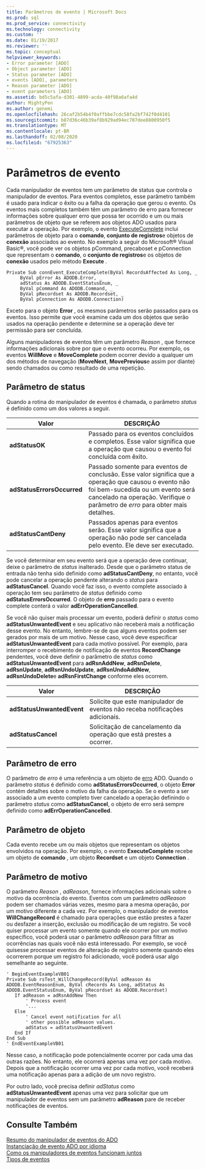 ```yaml
---
title: Parâmetros de evento | Microsoft Docs
ms.prod: sql
ms.prod_service: connectivity
ms.technology: connectivity
ms.custom: ''
ms.date: 01/19/2017
ms.reviewer: ''
ms.topic: conceptual
helpviewer_keywords:
- Error parameter [ADO]
- Object parameter [ADO]
- Status parameter [ADO]
- events [ADO], parameters
- Reason parameter [ADO]
- event parameters [ADO]
ms.assetid: bd5c5afa-d301-4899-acda-40f98a6afa4d
author: MightyPen
ms.author: genemi
ms.openlocfilehash: 26caf2b54b4f0affbbe7cdc58fa2bf742f0d4101
ms.sourcegitcommit: b87d36c46b39af8b929ad94ec707dee8800950f5
ms.translationtype: MT
ms.contentlocale: pt-BR
ms.lasthandoff: 02/08/2020
ms.locfileid: "67925363"
---
```

# <a name="event-parameters"></a>Parâmetros de evento
Cada manipulador de eventos tem um parâmetro de status que controla o manipulador de eventos. Para eventos completos, esse parâmetro também é usado para indicar o êxito ou a falha da operação que gerou o evento. Os eventos mais completos também têm um parâmetro de erro para fornecer informações sobre qualquer erro que possa ter ocorrido e um ou mais parâmetros de objeto que se referem aos objetos ADO usados para executar a operação. Por exemplo, o evento [ExecuteComplete](../../../ado/reference/ado-api/executecomplete-event-ado.md) inclui parâmetros de objeto para o **comando**, **conjunto de registros**e objetos de **conexão** associados ao evento. No exemplo a seguir do Microsoft® Visual Basic®, você pode ver os objetos pCommand, precaboset e pConnection que representam o **comando**, o **conjunto de registros**e os objetos de **conexão** usados pelo método **Execute** .  
  
```  
Private Sub connEvent_ExecuteComplete(ByVal RecordsAffected As Long, _  
     ByVal pError As ADODB.Error, _  
     adStatus As ADODB.EventStatusEnum, _  
     ByVal pCommand As ADODB.Command, _  
     ByVal pRecordset As ADODB.Recordset, _  
     ByVal pConnection As ADODB.Connection)  
```  
  
 Exceto para o objeto **Error** , os mesmos parâmetros serão passados para os eventos. Isso permite que você examine cada um dos objetos que serão usados na operação pendente e determine se a operação deve ter permissão para ser concluída.  
  
 Alguns manipuladores de eventos têm um parâmetro *Reason* , que fornece informações adicionais sobre por que o evento ocorreu. Por exemplo, os eventos **WillMove** e **MoveComplete** podem ocorrer devido a qualquer um dos métodos de navegação (**MoveNext**, **MovePrevious**e assim por diante) sendo chamados ou como resultado de uma repetição.  
  
## <a name="status-parameter"></a>Parâmetro de status  
 Quando a rotina do manipulador de eventos é chamada, o parâmetro *status* é definido como um dos valores a seguir.  
  
|Valor|DESCRIÇÃO|  
|-----------|-----------------|  
|**adStatusOK**|Passado para os eventos concluídos e completos. Esse valor significa que a operação que causou o evento foi concluída com êxito.|  
|**adStatusErrorsOccurred**|Passado somente para eventos de conclusão. Esse valor significa que a operação que causou o evento não foi bem-sucedida ou um evento será cancelado na operação. Verifique o parâmetro de *erro* para obter mais detalhes.|  
|**adStatusCantDeny**|Passados apenas para eventos serão. Esse valor significa que a operação não pode ser cancelada pelo evento. Ele deve ser executado.|  
  
 Se você determinar em seu evento será que a operação deve continuar, deixe o parâmetro de *status* inalterado. Desde que o parâmetro status de entrada não tenha sido definido como **adStatusCantDeny**, no entanto, você pode cancelar a operação pendente alterando o *status* para **adStatusCancel**. Quando você faz isso, o evento complete associado à operação tem seu parâmetro de *status* definido como **adStatusErrorsOccurred**. O objeto de **erro** passado para o evento complete conterá o valor **adErrOperationCancelled**.  
  
 Se você não quiser mais processar um evento, poderá definir o *status* como **adStatusUnwantedEvent** e seu aplicativo não receberá mais a notificação desse evento. No entanto, lembre-se de que alguns eventos podem ser gerados por mais de um motivo. Nesse caso, você deve especificar **adStatusUnwantedEvent** para cada motivo possível. Por exemplo, para interromper o recebimento de notificação de eventos **RecordChange** pendentes, você deve definir o parâmetro de *status* como **adStatusUnwantedEvent** para **adRsnAddNew**, **adRsnDelete**, **adRsnUpdate**, **adRsnUndoUpdate**, **adRsnUndoAddNew**, **adRsnUndoDelete**e **adRsnFirstChange** conforme eles ocorrem.  
  
|Valor|DESCRIÇÃO|  
|-----------|-----------------|  
|**adStatusUnwantedEvent**|Solicite que este manipulador de eventos não receba notificações adicionais.|  
|**adStatusCancel**|Solicitação de cancelamento da operação que está prestes a ocorrer.|  
  
## <a name="error-parameter"></a>Parâmetro de erro  
 O parâmetro de *erro* é uma referência a um objeto de [erro](../../../ado/reference/ado-api/error-object.md) ADO. Quando o parâmetro *status* é definido como **adStatusErrorsOccurred**, o objeto **Error** contém detalhes sobre o motivo da falha da operação. Se o evento a ser associado a um evento completo tiver cancelado a operação definindo o parâmetro *status* como **adStatusCancel**, o objeto de erro será sempre definido como **adErrOperationCancelled**.  
  
## <a name="object-parameter"></a>Parâmetro de objeto  
 Cada evento recebe um ou mais objetos que representam os objetos envolvidos na operação. Por exemplo, o evento **ExecuteComplete** recebe um objeto de **comando** , um objeto **Recordset** e um objeto **Connection** .  
  
## <a name="reason-parameter"></a>Parâmetro de motivo  
 O parâmetro *Reason* , *adReason*, fornece informações adicionais sobre o motivo da ocorrência do evento. Eventos com um parâmetro *adReason* podem ser chamados várias vezes, mesmo para a mesma operação, por um motivo diferente a cada vez. Por exemplo, o manipulador de eventos **WillChangeRecord** é chamado para operações que estão prestes a fazer ou desfazer a inserção, exclusão ou modificação de um registro. Se você quiser processar um evento somente quando ele ocorrer por um motivo específico, você poderá usar o parâmetro *adReason* para filtrar as ocorrências nas quais você não está interessado. Por exemplo, se você quisesse processar eventos de alteração de registro somente quando eles ocorrerem porque um registro foi adicionado, você poderá usar algo semelhante ao seguinte.  
  
```  
' BeginEventExampleVB01  
Private Sub rsTest_WillChangeRecord(ByVal adReason As ADODB.EventReasonEnum, ByVal cRecords As Long, adStatus As ADODB.EventStatusEnum, ByVal pRecordset As ADODB.Recordset)  
   If adReason = adRsnAddNew Then  
       ' Process event  
       '...  
   Else  
       ' Cancel event notification for all  
       ' other possible adReason values.  
       adStatus = adStatusUnwantedEvent  
   End If  
End Sub  
' EndEventExampleVB01  
```  
  
 Nesse caso, a notificação pode potencialmente ocorrer por cada uma das outras razões. No entanto, ele ocorrerá apenas uma vez por cada motivo. Depois que a notificação ocorrer uma vez por cada motivo, você receberá uma notificação apenas para a adição de um novo registro.  
  
 Por outro lado, você precisa definir *adStatus* como **adStatusUnwantedEvent** apenas uma vez para solicitar que um manipulador de eventos sem um parâmetro **adReason** pare de receber notificações de eventos.  
  
## <a name="see-also"></a>Consulte Também  
 [Resumo do manipulador de eventos do ADO](../../../ado/guide/data/ado-event-handler-summary.md)   
 [Instanciação de evento ADO por idioma](../../../ado/guide/data/ado-event-instantiation-by-language.md)   
 [Como os manipuladores de eventos funcionam juntos](../../../ado/guide/data/how-event-handlers-work-together.md)   
 [Tipos de eventos](../../../ado/guide/data/types-of-events.md)
